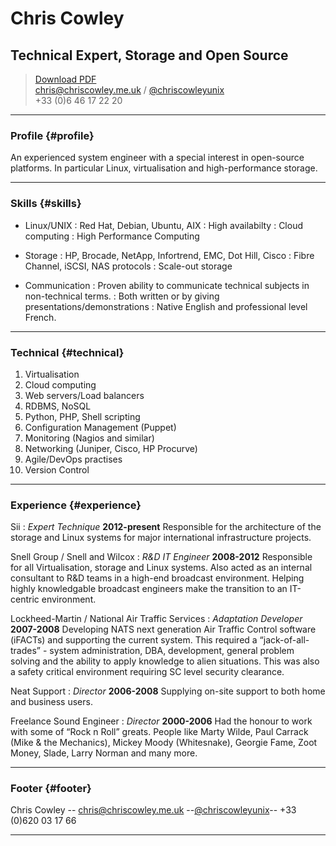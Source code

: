 # Chris Cowley
## Technical Expert, Storage and Open Source

> [Download PDF](english.pdf)  
> [chris@chriscowley.me.uk](mailto:chris@chriscowley.me.uk) / [@chriscowleyunix](https://twitter.com/chriscowleyunix)  
> +33 (0)6 46 17 22 20

------

### Profile {#profile}

An experienced system engineer with a special interest in open-source platforms. In particular Linux, virtualisation and high-performance storage. 

------

### Skills {#skills}

* Linux/UNIX
  : Red Hat, Debian, Ubuntu, AIX
  : High availabilty
  : Cloud computing
  : High Performance Computing
  

* Storage
  : HP, Brocade, NetApp, Infortrend, EMC, Dot Hill, Cisco
  : Fibre Channel, iSCSI, NAS protocols
  : Scale-out storage

* Communication
  : Proven ability to communicate technical subjects in non-technical terms.
  : Both written or by giving presentations/demonstrations
  : Native English and professional level French.

-------

### Technical {#technical}

1. Virtualisation
1. Cloud computing
1. Web servers/Load balancers
1. RDBMS, NoSQL
1. Python, PHP, Shell scripting
1. Configuration Management (Puppet)
1. Monitoring (Nagios and similar)
1. Networking (Juniper, Cisco, HP Procurve)
1. Agile/DevOps practises
1. Version Control

------

### Experience {#experience}

Sii
: *Expert Technique*
  __2012-present__
  Responsible for the architecture of the storage and Linux systems for major international infrastructure projects.

Snell Group / Snell and Wilcox
: *R&D IT Engineer*
  __2008-2012__
  Responsible for all Virtualisation, storage and Linux systems. Also acted as an internal consultant to R&D teams in a high-end broadcast environment. Helping highly knowledgable broadcast engineers make the transition to an IT-centric environment.
  
Lockheed-Martin / National Air Traffic Services
: *Adaptation Developer*
  __2007-2008__
  Developing NATS next generation Air Traffic Control software (iFACTs) and supporting the current system. This required a “jack-of-all-trades” - system administration, DBA, development, general problem solving and the ability to apply knowledge to alien situations. This was also a safety critical environment requiring SC level security clearance.
  
Neat Support
: *Director*
  __2006-2008__
  Supplying on-site support to both home and business users.
  
Freelance Sound Engineer
: *Director*
  __2000-2006__
  Had the honour to work with some of “Rock n Roll” greats. People like Marty Wilde, Paul Carrack (Mike & the Mechanics), Mickey Moody (Whitesnake), Georgie Fame, Zoot Money, Slade, Larry Norman and many more.
  
------

### Footer {#footer}

Chris Cowley -- [chris@chriscowley.me.uk](chris@chriscowley.me.uk) --[@chriscowleyunix](https://twitter.com/chriscowleyunix)-- +33 (0)620 03 17 66

------
